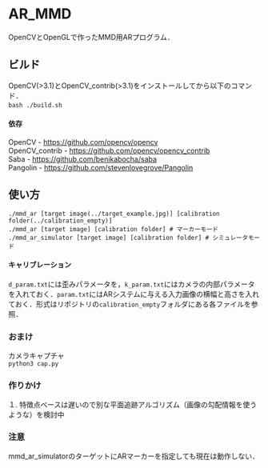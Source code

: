 # AR_MMD
OpenCVとOpenGLで作ったMMD用ARプログラム．  

## ビルド  
OpenCV(>3.1)とOpenCV_contrib(>3.1)をインストールしてから以下のコマンド．  
`bash ./build.sh`  

#### 依存
OpenCV - https://github.com/opencv/opencv  
OpenCV_contrib - https://github.com/opencv/opencv_contrib  
Saba - https://github.com/benikabocha/saba  
Pangolin - https://github.com/stevenlovegrove/Pangolin  

## 使い方  
`./mmd_ar [target image(../target_example.jpg)] [calibration folder(../calibration_empty)]`  
`./mmd_ar [target image] [calibration folder] # マーカーモード`  
`./mmd_ar_simulator [target image] [calibration folder] # シミュレータモード`  

#### キャリブレーション
`d_param.txt`には歪みパラメータを，`k_param.txt`にはカメラの内部パラメータを入れておく．`param.txt`にはARシステムに与える入力画像の横幅と高さを入れておく．形式はリポジトリの`calibration_empty`フォルダにある各ファイルを参照．


### おまけ  
カメラキャプチャ  
`python3 cap.py`  

### 作りかけ  
１. 特徴点ベースは遅いので別な平面追跡アルゴリズム（画像の勾配情報を使うような）を検討中


### 注意
mmd_ar_simulatorのターゲットにARマーカーを指定しても現在は動作しない．  

